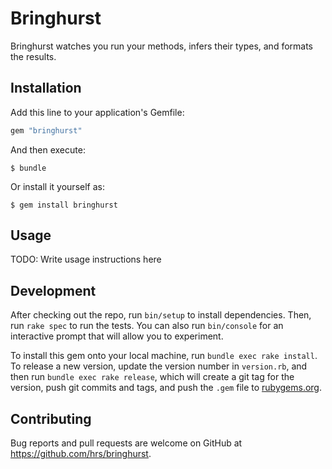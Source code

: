 # Bringhurst

Bringhurst watches you run your methods, infers their types, and formats the
results.

## Installation

Add this line to your application's Gemfile:

```ruby
gem "bringhurst"
```

And then execute:

```
$ bundle
```

Or install it yourself as:

```
$ gem install bringhurst
```

## Usage

TODO: Write usage instructions here

## Development

After checking out the repo, run `bin/setup` to install dependencies. Then, run
`rake spec` to run the tests. You can also run `bin/console` for an interactive
prompt that will allow you to experiment.

To install this gem onto your local machine, run `bundle exec rake install`. To
release a new version, update the version number in `version.rb`, and then run
`bundle exec rake release`, which will create a git tag for the version, push
git commits and tags, and push the `.gem` file to
[rubygems.org](https://rubygems.org).

## Contributing

Bug reports and pull requests are welcome on GitHub at
https://github.com/hrs/bringhurst.
